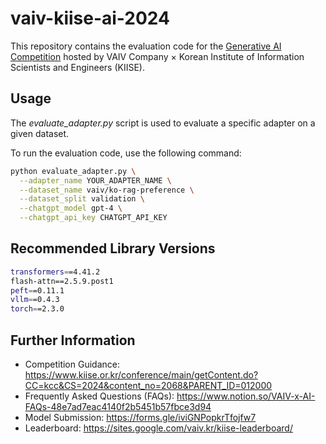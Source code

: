 # vaiv-kiise-ai-2024

This repository contains the evaluation code for the [Generative AI Competition](https://www.kiise.or.kr/conference/main/getContent.do?CC=kcc&CS=2024&content_no=2068&PARENT_ID=012000) hosted by VAIV Company × Korean Institute of Information Scientists and Engineers (KIISE).

## Usage

The _evaluate_adapter.py_ script is used to evaluate a specific adapter on a given dataset.

To run the evaluation code, use the following command:

```sh
python evaluate_adapter.py \
  --adapter_name YOUR_ADAPTER_NAME \
  --dataset_name vaiv/ko-rag-preference \
  --dataset_split validation \
  --chatgpt_model gpt-4 \
  --chatgpt_api_key CHATGPT_API_KEY
```

## Recommended Library Versions

```sh
transformers==4.41.2
flash-attn==2.5.9.post1
peft==0.11.1
vllm==0.4.3
torch==2.3.0
```

## Further Information

- Competition Guidance: https://www.kiise.or.kr/conference/main/getContent.do?CC=kcc&CS=2024&content_no=2068&PARENT_ID=012000
- Frequently Asked Questions (FAQs): https://www.notion.so/VAIV-x-AI-FAQs-48e7ad7eac4140f2b5451b57fbce3d94
- Model Submission: https://forms.gle/iviGNPopkrTfojfw7
- Leaderboard: https://sites.google.com/vaiv.kr/kiise-leaderboard/
